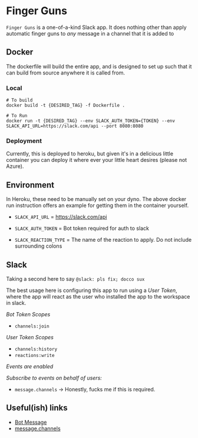 # Finger Guns

`Finger Guns` is a one-of-a-kind Slack app. It does nothing other than apply automatic finger guns to *any* message in a
channel that it is added to

## Docker

The dockerfile will build the entire app, and is designed to set up such that it can build from source anywhere it is
called from.

### Local

```
# To build
docker build -t {DESIRED_TAG} -f Dockerfile .

# To Run
docker run -t {DESIRED_TAG} --env SLACK_AUTH_TOKEN={TOKEN} --env SLACK_API_URL=https://slack.com/api --port 8080:8080
```

### Deployment

Currently, this is deployed to heroku, but given it's in a delicious little container you can deploy it where ever your
little heart desires (please not Azure).

## Environment

In Heroku, these need to be manually set on your dyno. The above docker run instruction offers an example for getting
them in the container yourself.

* `SLACK_API_URL` = https://slack.com/api

* `SLACK_AUTH_TOKEN` = Bot token required for auth to slack

* `SLACK_REACTION_TYPE` = The name of the reaction to apply. Do not include surrounding colons

## Slack

Taking a second here to say `@slack: pls fix; docco sux`

The best usage here is configuring this app to run using a *User Token*, where the app will react as the user who
installed the app to the workspace in slack.

*Bot Token Scopes*
* `channels:join`

*User Token Scopes*
* `channels:history`
* `reactions:write`

*Events are enabled*

*Subscribe to events on behalf of users:*
* `message.channels` -> Honestly, fucks me if this is required.

## Useful(ish) links
* [Bot Message](https://api.slack.com/events/message/bot_message)
* [message.channels](https://api.slack.com/events/message.channels)
